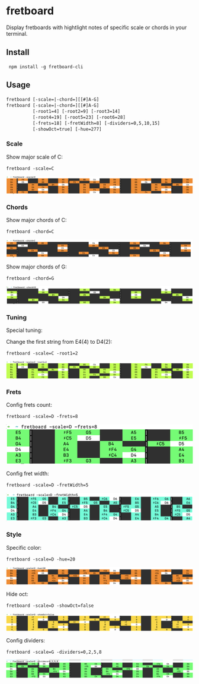 # fretboard
Display fretboards with hightlight notes of specific scale or chords in your terminal.

## Install

```
 npm install -g fretboard-cli
```

## Usage

```
fretboard [-scale=|-chord=][[#]A-G]
fretboard [-scale=|-chord=][[#]A-G]
          [-root1=4] [-root2=9] [-root3=14] 
          [-root4=19] [-root5=23] [-root6=28] 
          [-frets=18] [-fretWidth=8] [-dividers=0,5,10,15]
          [-showOct=true] [-hue=277]
```

### Scale

Show major scale of C:
```
fretboard -scale=C
```
![](./docs/scale1.png)

### Chords

Show major chords of C:
```
fretboard -chord=C
```
![](./docs/chord1.png)

Show major chords of G:
```
fretboard -chord=G
```
![](./docs/chord2.png)

### Tuning

Special tuning:

Change the first string from E4(4) to D4(2):
```
fretboard -scale=C -root1=2
```
![](./docs/tuning1.png)

### Frets

Config frets count:
```
fretboard -scale=D -frets=8
```
![](./docs/frets.png)

Config fret width:
```
fretboard -scale=D -fretWidth=5
```
![](./docs/fretWidth.png)

### Style

Specific color:
```
fretboard -scale=D -hue=20 
```
![](./docs/hue.png)

Hide oct:
```
fretboard -scale=D -showOct=false
```
![](./docs/hideOct.png)

Config dividers:
```
fretboard -scale=G -dividers=0,2,5,8
```
![](./docs/dividers.png)

